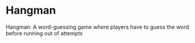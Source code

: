 # Hangman
Hangman: A word-guessing game where players have to guess the word before running out of attempts
